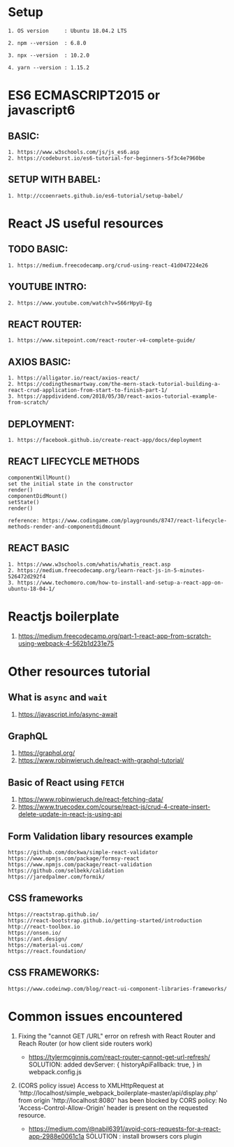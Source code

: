 # Setup
```
1. OS version     : Ubuntu 18.04.2 LTS

2. npm --version  : 6.8.0

3. npx --version  : 10.2.0

4. yarn --version : 1.15.2
```

# ES6 ECMASCRIPT2015 or javascript6
## BASIC:
	1. https://www.w3schools.com/js/js_es6.asp
	2. https://codeburst.io/es6-tutorial-for-beginners-5f3c4e7960be

## SETUP WITH BABEL:
	1. http://ccoenraets.github.io/es6-tutorial/setup-babel/

# React JS useful resources

## TODO BASIC: 
	1. https://medium.freecodecamp.org/crud-using-react-41d047224e26

## YOUTUBE INTRO: 
	2. https://www.youtube.com/watch?v=S66rHpyU-Eg

## REACT ROUTER:
	1. https://www.sitepoint.com/react-router-v4-complete-guide/
	
## AXIOS BASIC:
	1. https://alligator.io/react/axios-react/
	2. https://codingthesmartway.com/the-mern-stack-tutorial-building-a-react-crud-application-from-start-to-finish-part-1/
	3. https://appdividend.com/2018/05/30/react-axios-tutorial-example-from-scratch/

## DEPLOYMENT:
	1. https://facebook.github.io/create-react-app/docs/deployment

## REACT LIFECYCLE METHODS

```
componentWillMount()
set the initial state in the constructor
render()
componentDidMount()
setState()
render()

reference: https://www.codingame.com/playgrounds/8747/react-lifecycle-methods-render-and-componentdidmount
```

## REACT BASIC
	1. https://www.w3schools.com/whatis/whatis_react.asp
	2. https://medium.freecodecamp.org/learn-react-js-in-5-minutes-526472d292f4
	3. https://www.techomoro.com/how-to-install-and-setup-a-react-app-on-ubuntu-18-04-1/


# Reactjs boilerplate
1. https://medium.freecodecamp.org/part-1-react-app-from-scratch-using-webpack-4-562b1d231e75

# Other resources tutorial

## What is `async` and `wait`
1. https://javascript.info/async-await

## GraphQL
1. https://graphql.org/ 
2. https://www.robinwieruch.de/react-with-graphql-tutorial/

## Basic of React using `FETCH`
1. https://www.robinwieruch.de/react-fetching-data/
2. https://www.truecodex.com/course/react-js/crud-4-create-insert-delete-update-in-react-js-using-api


## Form Validation libary resources example
```
https://github.com/dockwa/simple-react-validator
https://www.npmjs.com/package/formsy-react
https://www.npmjs.com/package/react-validation
https://github.com/selbekk/calidation
https://jaredpalmer.com/formik/
```

## CSS frameworks
```
https://reactstrap.github.io/
https://react-bootstrap.github.io/getting-started/introduction
http://react-toolbox.io
https://onsen.io/
https://ant.design/
https://material-ui.com/
https://react.foundation/
```

## CSS FRAMEWORKS: 
```
https://www.codeinwp.com/blog/react-ui-component-libraries-frameworks/
```

# Common issues encountered

1. Fixing the "cannot GET /URL" error on refresh with React Router and Reach Router (or how client side routers work)
 	- https://tylermcginnis.com/react-router-cannot-get-url-refresh/
 	SOLUTION: added devServer: { historyApiFallback: true, } in webpack.config.js

2. (CORS policy issue) Access to XMLHttpRequest at 'http://localhost/simple_webpack_boilerplate-master/api/display.php' from origin 'http://localhost:8080' has been blocked by CORS policy: No 'Access-Control-Allow-Origin' header is present on the requested resource.
 	- https://medium.com/@nabil6391/avoid-cors-requests-for-a-react-app-2988e0061c1a
 	SOLUTION : install browsers cors plugin
